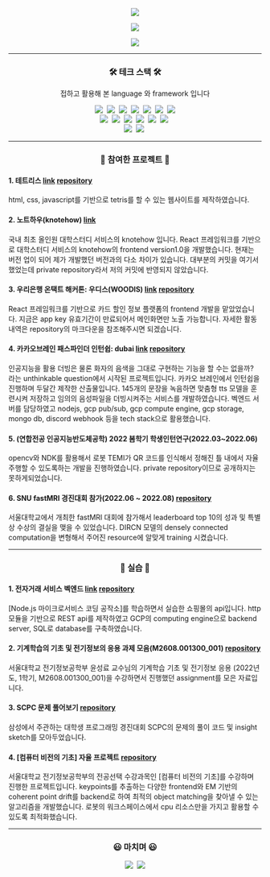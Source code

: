 <p align="center">
  <a href="https://capsule-render.vercel.app"><img src="https://capsule-render.vercel.app/api?type=soft&color=auto&height=150&section=header&text=JUNPYOSEO&fontSize=70&animation=twinkling"/></a>
</p>

<p align="center">
  <a href="https://github-readme-stats.vercel.app"><img src="https://github-readme-stats.vercel.app/api?username=Giventicket"/></a>
</p>


<p align="center">
  <a href="https://www.acmicpc.net/user/jpseo99"><img src="http://mazassumnida.wtf/api/v2/generate_badge?boj=jpseo99"/></a>
</p>

<hr/>

<h3 align="center">🛠 테크 스택 🛠</h3>
<p align="center">접하고 활용해 본 language 와 framework 입니다</p>

<p align="center">
  <img src="https://img.shields.io/badge/Python-3766AB?style=flat-square&logo=Python&logoColor=white"/></a>&nbsp 
  <img src="https://img.shields.io/badge/Java-007396?style=flat-square&logo=Java&logoColor=white"/></a>&nbsp 
  <img src="https://img.shields.io/badge/C++-00599C?style=flat-square&logo=C%2B%2B&logoColor=white"/></a>&nbsp 
  <img src="https://img.shields.io/badge/C-A8B9CC?style=flat-square&logo=C&logoColor=white"/></a>&nbsp 
  <img src="https://img.shields.io/badge/Javascript-ffb13b?style=flat-square&logo=javascript&logoColor=white"/></a>&nbsp 
  <img src="https://img.shields.io/badge/css-1572B6?style=flat-square&logo=css3&logoColor=white"/></a>&nbsp 
  <img src="https://img.shields.io/badge/html5-E5C2B6?style=flat-square&logo=html5&logoColor=white">
  <br>
  <img src="https://img.shields.io/badge/Mysql-E6B91E?style=flat-square&logo=MySql&logoColor=white"/></a>&nbsp 
  <img src="https://img.shields.io/badge/aws-333664?style=flat-square&logo=amazon-aws&logoColor=white"/></a>&nbsp 
  <img src="https://img.shields.io/badge/express-333664?style=flat-square&logo=express&logoColor=white"/></a>&nbsp 
  <img src="https://img.shields.io/badge/react-333664?style=flat-square&logo=react&logoColor=white"/></a>&nbsp 
  <img src="https://img.shields.io/badge/docker-33ee64?style=flat-square&logo=docker&logoColor=white"/></a>&nbsp 
  <img src="https://img.shields.io/badge/mongoDB-eeee64?style=flat-square&logo=mongoDB&logoColor=white"/></a>&nbsp 
  <br>
  <img src="https://img.shields.io/badge/pytorch-eeee64?style=flat-square&logo=pytorch&logoColor=white"/></a>&nbsp 
  <img src="https://img.shields.io/badge/tensorflow-eece64?style=flat-square&logo=tensorflow&logoColor=white"/></a>&nbsp
</p>
<hr/>
<h3 align="center">🐯 참여한 프로젝트 🐯</h3>
  <h4 align="">
    1. 테트리스 
    <a href="https://backtotetris.netlify.app/">link</a>
    <a href="https://github.com/Giventicket/Tetris">repository</a>
  </h4>
   <div>html, css, javascript를 기반으로 tetris를 할 수 있는 웹사이트를 제작하였습니다.</div>
   
  <h4 align="">
    2. 노트하우(knotehow) 
    <a href="https://www.knotehow.com/">link</a>
  </h4>
  <div>국내 최초 올인원 대학스터디 서비스의 knotehow 입니다. React 프레임워크를 기반으로 대학스터디 서비스의 knotehow의 frontend version1.0을 개발했습니다. 현재는 버전 업이 되어 제가 개발했던 버전과의 다소 차이가 있습니다. 대부분의 커밋을 여기서 했었는데 private repository라서 저의 커밋에 반영되지 않았습니다. <div>
  
   <h4 align="">
    3. 우리은행 온택트 해커톤: 우디스(WOODIS)  
    <a href="https://woodis.netlify.app/">link</a>
    <a href="https://github.com/Giventicket/woodis_frontend">repository</a>
  </h4>
  <div>React 프레임워크를 기반으로 카드 할인 정보 플랫폼의 frontend 개발을 맡았었습니다. 지금은 app key 유효기간이 만료되어서 메인화면만 노출 가능합니다. 자세한 활동 내역은 repository의 마크다운을 참조해주시면 되겠습니다.<div>
    
   <h4 align="">
    4. 카카오브레인 패스파인더 인턴쉽: dubai
    <a href="https://dub-ai.site/">link</a>
    <a href="https://github.com/Giventicket/apeach-back">repository</a>
   </h4>
  <div>인공지능을 활용 더빙은 물론 화자의 음색을 그대로 구현하는 기능을 할 수는 없을까? 라는 unthinkable question에서 시작된 프로젝트입니다. 카카오 브레인에서 인턴쉽을 진행하며 두달간 제작한 산출물입니다. 145개의 문장을 녹음하면 맞춤형 tts 모델을 훈련시켜 저장하고 임의의 음성파일을 더빙시켜주는 서비스를 개발하였습니다. 벡엔드 서버를 담당하였고 nodejs, gcp pub/sub, gcp compute engine, gcp storage, mongo db, discord webhook 등을 tech stack으로 활용했습니다. <div>

   <h4 align="">
    5. (연합전공 인공지능반도체공학) 2022 봄학기 학생인턴연구(2022.03~2022.06)
   </h4>
  <div> opencv와 NDK를 활용해서 로봇 TEMI가 QR 코드를 인식해서 정해진 틀 내에서 자율주행할 수 있도록하는 개발을 진행하였습니다. private repository이므로 공개하지는 못하게되었습니다.<div>
  
   <h4 align="">
    6. SNU fastMRI 경진대회 참가(2022.06 ~ 2022.08)
    <a href="https://github.com/Giventicket/snu-fastmri-modified-DIRCN/tree/main/DIRCN">repository</a>
   </h4>
  <div> 서울대학교에서 개최한 fastMRI 대회에 참가해서 leaderboard top 10의 성과 및 특별상 수상의 결실을 맺을 수 있었습니다. DIRCN 모델의 densely connected computation을 변형해서 주어진 resource에 알맞게 training 시켰습니다. <div>

</h3>

<hr/>
    
<h3 align="center">🐇 실습 🐇</h3>
  <h4 align="">
    1. 전자거래 서비스 벡엔드 
    <a href="https://seo-jun-pyo.gitbook.io/transaction/">link</a>
    <a href="https://github.com/Giventicket/Transaction">repository</a>
  </h4>
  <div>
   [Node.js 마이크로서비스 코딩 공작소]를 학습하면서 실습한 쇼핑몰의 api입니다. http 모듈을 기반으로 REST api를 제작하였고 GCP의 computing engine으로 backend server, SQL로 database를 구축하였습니다.
  </div>
   <h4 align="">
    2. 기계학습의 기초 및 전기정보의 응용 과제 모음(M2608.001300_001)
    <a href="https://github.com/Giventicket/MachineLearningAssignment-M2608.001300_001-">repository</a>
  </h4>
  <div>
서울대학교 전기정보공학부 윤성료 교수님의 기계학습 기초 및 전기정보 응용 (2022년도, 1학기, M2608.001300_001)을 수강하면서 진행했던 assignment를 모은 자료입니다.
  </div>
    <h4 align="">
    3. SCPC 문제 풀어보기
    <a href="https://github.com/Giventicket/SCPC">repository</a>
  </h4>
  <div>
삼성에서 주관하는 대학생 프로그래밍 경진대회 SCPC의 문제의 풀이 코드 및 insight sketch를 모아두었습니다.
  </div>

 <h4 align="">
    4. [컴퓨터 비전의 기초] 자율 프로젝트
    <a href="https://github.com/Giventicket/Object_Matcher_Using_CPD">repository</a>
   </h4>
  <div> 서울대학교 전기정보공학부의 전공선택 수강과목인 [컴퓨터 비전의 기초]를 수강하며 진행한 프로젝트입니다. keypoints를 추출하는 다양한 frontend와 EM 기반의 coherent point drift를 backend로 하여 최적의 object matching을 찾아낼 수 있는 알고리즘을 개발했습니다. 로봇의 워크스페이스에서 cpu 리소스만을 가지고 활용할 수 있도록 최적화했습니다. <div>



<hr/>
<h3 align="center">😃 마치며 😃</h3>
<p align="center">
    <a href="https://www.instagram.com/junpyoseo/"><img src="https://img.shields.io/badge/Instagram-E4405F?style=flat-square&logo=Instagram&logoColor=white&link=https://www.instagram.com/woo0_hooo/"/></a>&nbsp
  <a href="https://hits.seeyoufarm.com"><img src="https://hits.seeyoufarm.com/api/count/incr/badge.svg?url=https%3A%2F%2Fgithub.com%2FGiventicket&count_bg=%2379C83D&title_bg=%23555555&icon=&icon_color=%23E7E7E7&title=hits&edge_flat=false"/></a>
</p>
    
    
<br/>
